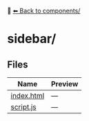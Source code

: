 📁 [⬅ Back to components/](../README.md)

# sidebar/

## Files

| Name | Preview |
|------|---------|
| [index.html](./index.html) | — |
| [script.js](./script.js) | — |
